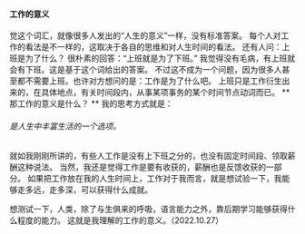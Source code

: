 #### 工作的意义
觉这个词汇，就像很多人发出的“人生的意义”一样，没有标准答案。
每个人对工作的看法是不一样的，这取决于各自的思维和对人生时间的看法。
还有人问：上班是为了什么？
很朴素的回答：“上班就是为了下班。”
我觉得没有毛病，有上班就会有下班。这是基于这个词给出的答案。
不过这不成为一个问题，因为很多人甚至都不需要上班。也许对方想问的是：工作是为了什么吧。
上班只是工作衍生出来的，在具体地点，有关时间段内，从事某项事务的某个时间节点动词而已。
** 那工作的意义是什么？ **
我的思考方式就是：
###### 是人生中丰富生活的一个选项。
就如我刚刚所讲的，有些人工作是没有上下班之分的，也没有固定时间段、领取薪酬这种说法。
当然，我还是觉得工作是要有收获的，薪酬也是反馈收获的一部分。
如果把工作放在我的人生时间上，工作对于我而言，就是想试验一下，我能够走多远，走多深，可以获得什么成就。

想测试一下，人类，除了与生俱来的呼吸，语言能力之外，靠后期学习能够获得什么程度的能力。
这就是我理解的工作的意义。（2022.10.27）